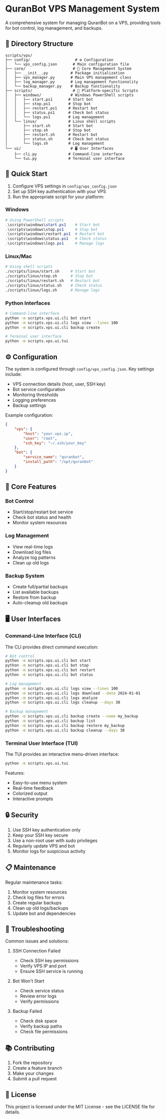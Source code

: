 # QuranBot VPS Management System

A comprehensive system for managing QuranBot on a VPS, providing tools for bot control, log management, and backups.

## 📁 Directory Structure

```
scripts/vps/
├── config/                    # ⚙️ Configuration
│   └── vps_config.json       # Main configuration file
├── core/                     # 🔧 Core Management System
│   ├── __init__.py          # Package initialization
│   ├── vps_manager.py       # Main VPS management class
│   ├── log_manager.py       # Log management functionality
│   └── backup_manager.py    # Backup functionality
├── scripts/                  # 🚀 Platform-specific Scripts
│   ├── windows/             # Windows PowerShell scripts
│   │   ├── start.ps1       # Start bot
│   │   ├── stop.ps1        # Stop bot
│   │   ├── restart.ps1     # Restart bot
│   │   ├── status.ps1      # Check bot status
│   │   └── logs.ps1        # Log management
│   └── linux/              # Linux shell scripts
│       ├── start.sh        # Start bot
│       ├── stop.sh         # Stop bot
│       ├── restart.sh      # Restart bot
│       ├── status.sh       # Check bot status
│       └── logs.sh         # Log management
└── ui/                      # 🖥️ User Interfaces
    ├── cli.py              # Command-line interface
    └── tui.py              # Terminal user interface
```

## 🚀 Quick Start

1. Configure VPS settings in `config/vps_config.json`
2. Set up SSH key authentication with your VPS
3. Run the appropriate script for your platform:

### Windows
```powershell
# Using PowerShell scripts
.\scripts\windows\start.ps1    # Start bot
.\scripts\windows\stop.ps1     # Stop bot
.\scripts\windows\restart.ps1  # Restart bot
.\scripts\windows\status.ps1   # Check status
.\scripts\windows\logs.ps1     # Manage logs
```

### Linux/Mac
```bash
# Using shell scripts
./scripts/linux/start.sh     # Start bot
./scripts/linux/stop.sh      # Stop bot
./scripts/linux/restart.sh   # Restart bot
./scripts/linux/status.sh    # Check status
./scripts/linux/logs.sh      # Manage logs
```

### Python Interfaces
```bash
# Command-line interface
python -m scripts.vps.ui.cli bot start
python -m scripts.vps.ui.cli logs view --lines 100
python -m scripts.vps.ui.cli backup create

# Terminal user interface
python -m scripts.vps.ui.tui
```

## ⚙️ Configuration

The system is configured through `config/vps_config.json`. Key settings include:

- VPS connection details (host, user, SSH key)
- Bot service configuration
- Monitoring thresholds
- Logging preferences
- Backup settings

Example configuration:
```json
{
    "vps": {
        "host": "your.vps.ip",
        "user": "root",
        "ssh_key": "~/.ssh/your_key"
    },
    "bot": {
        "service_name": "quranbot",
        "install_path": "/opt/quranbot"
    }
}
```

## 🔧 Core Features

### Bot Control
- Start/stop/restart bot service
- Check bot status and health
- Monitor system resources

### Log Management
- View real-time logs
- Download log files
- Analyze log patterns
- Clean up old logs

### Backup System
- Create full/partial backups
- List available backups
- Restore from backup
- Auto-cleanup old backups

## 🖥️ User Interfaces

### Command-Line Interface (CLI)
The CLI provides direct command execution:

```bash
# Bot control
python -m scripts.vps.ui.cli bot start
python -m scripts.vps.ui.cli bot stop
python -m scripts.vps.ui.cli bot restart
python -m scripts.vps.ui.cli bot status

# Log management
python -m scripts.vps.ui.cli logs view --lines 100
python -m scripts.vps.ui.cli logs download --date 2024-01-01
python -m scripts.vps.ui.cli logs analyze
python -m scripts.vps.ui.cli logs cleanup --days 30

# Backup management
python -m scripts.vps.ui.cli backup create --name my_backup
python -m scripts.vps.ui.cli backup list
python -m scripts.vps.ui.cli backup restore my_backup
python -m scripts.vps.ui.cli backup cleanup --days 30
```

### Terminal User Interface (TUI)
The TUI provides an interactive menu-driven interface:

```bash
python -m scripts.vps.ui.tui
```

Features:
- Easy-to-use menu system
- Real-time feedback
- Colorized output
- Interactive prompts

## 🔒 Security

1. Use SSH key authentication only
2. Keep your SSH key secure
3. Use a non-root user with sudo privileges
4. Regularly update VPS and bot
5. Monitor logs for suspicious activity

## 📋 Maintenance

Regular maintenance tasks:

1. Monitor system resources
2. Check log files for errors
3. Create regular backups
4. Clean up old logs/backups
5. Update bot and dependencies

## 🐛 Troubleshooting

Common issues and solutions:

1. SSH Connection Failed
   - Check SSH key permissions
   - Verify VPS IP and port
   - Ensure SSH service is running

2. Bot Won't Start
   - Check service status
   - Review error logs
   - Verify permissions

3. Backup Failed
   - Check disk space
   - Verify backup paths
   - Check file permissions

## 📚 Contributing

1. Fork the repository
2. Create a feature branch
3. Make your changes
4. Submit a pull request

## 📄 License

This project is licensed under the MIT License - see the LICENSE file for details. 